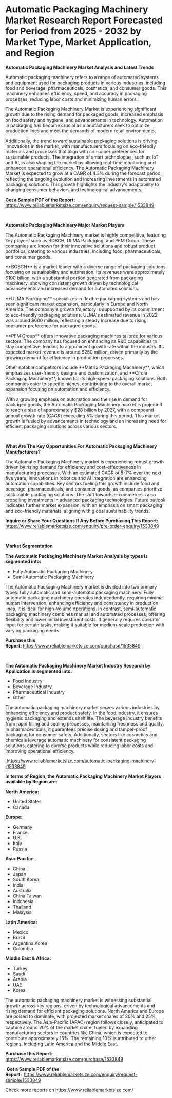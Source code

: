 <p><h1>Automatic Packaging Machinery Market Research Report Forecasted for Period from 2025 -  2032 by Market Type, Market Application, and Region</h1></p><p><strong>Automatic Packaging Machinery Market Analysis and Latest Trends</strong></p>
<p><p>Automatic packaging machinery refers to a range of automated systems and equipment used for packaging products in various industries, including food and beverage, pharmaceuticals, cosmetics, and consumer goods. This machinery enhances efficiency, speed, and accuracy in packaging processes, reducing labor costs and minimizing human errors. </p><p>The Automatic Packaging Machinery Market is experiencing significant growth due to the rising demand for packaged goods, increased emphasis on food safety and hygiene, and advancements in technology. Automation in packaging has become crucial as manufacturers seek to optimize production lines and meet the demands of modern retail environments. </p><p>Additionally, the trend toward sustainable packaging solutions is driving innovations in the market, with manufacturers focusing on eco-friendly materials and processes that align with consumer preferences for sustainable products. The integration of smart technologies, such as IoT and AI, is also shaping the market by allowing real-time monitoring and enhanced operational efficiency. The Automatic Packaging Machinery Market is expected to grow at a CAGR of 4.3% during the forecast period, reflecting the ongoing evolution and increasing investments in automated packaging solutions. This growth highlights the industry's adaptability to changing consumer behaviors and technological advancements.</p></p>
<p><strong>Get a Sample PDF of the Report:&nbsp;</strong> <a href="https://www.reliablemarketsize.com/enquiry/request-sample/1533849?utm_campaign=2457&utm_medium=2&utm_source=Github&utm_content=ia&utm_term=08042025&utm_id=automatic-packaging-machinery">https://www.reliablemarketsize.com/enquiry/request-sample/1533849</a></p>
<p>&nbsp;</p>
<p><strong>Automatic Packaging Machinery Major Market Players</strong></p>
<p><p>The Automatic Packaging Machinery market is highly competitive, featuring key players such as BOSCH, ULMA Packaging, and PFM Group. These companies are known for their innovative solutions and robust product portfolios, catering to various industries, including food, pharmaceuticals, and consumer goods.</p><p>**BOSCH** is a market leader with a diverse range of packaging solutions, focusing on sustainability and automation. Its revenues were approximately $100 billion, with a substantial portion generated from packaging machinery, showing consistent growth driven by technological advancements and increased demand for automated solutions.</p><p>**ULMA Packaging** specializes in flexible packaging systems and has seen significant market expansion, particularly in Europe and North America. The company's growth trajectory is supported by its commitment to eco-friendly packaging solutions. ULMA's estimated revenue in 2022 was around $600 million, reflecting a steady increase due to rising consumer preference for packaged goods.</p><p>**PFM Group** offers innovative packaging machines tailored for various sectors. The company has focused on enhancing its R&D capabilities to stay competitive, leading to a prominent growth rate within the industry. Its expected market revenue is around $250 million, driven primarily by the growing demand for efficiency in production processes.</p><p>Other notable competitors include **Matrix Packaging Machinery**, which emphasizes user-friendly designs and customization, and **Circle Packaging Machinery**, known for its high-speed packaging solutions. Both companies cater to specific niches, contributing to the overall market expansion focusing on automation and efficiency.</p><p>With a growing emphasis on automation and the rise in demand for packaged goods, the Automatic Packaging Machinery market is projected to reach a size of approximately $28 billion by 2027, with a compound annual growth rate (CAGR) exceeding 5% during this period. This market growth is fueled by advancements in technology and an increasing need for efficient packaging solutions across various sectors.</p></p>
<p>&nbsp;</p>
<p><strong>What Are The Key Opportunities For Automatic Packaging Machinery Manufacturers?</strong></p>
<p><p>The Automatic Packaging Machinery market is experiencing robust growth driven by rising demand for efficiency and cost-effectiveness in manufacturing processes. With an estimated CAGR of 5-7% over the next five years, innovations in robotics and AI integration are enhancing automation capabilities. Key sectors fueling this growth include food and beverage, pharmaceuticals, and consumer goods, as companies prioritize sustainable packaging solutions. The shift towards e-commerce is also propelling investments in advanced packaging technologies. Future outlook indicates further market expansion, with an emphasis on smart packaging and eco-friendly materials, aligning with global sustainability trends.</p></p>
<p><strong>Inquire or Share Your Questions If Any Before Purchasing This Report:</strong> <a href="https://www.reliablemarketsize.com/enquiry/pre-order-enquiry/1533849?utm_campaign=2457&utm_medium=2&utm_source=Github&utm_content=ia&utm_term=08042025&utm_id=automatic-packaging-machinery">https://www.reliablemarketsize.com/enquiry/pre-order-enquiry/1533849</a></p>
<p>&nbsp;</p>
<p><strong>Market Segmentation</strong></p>
<p><strong>The Automatic Packaging Machinery Market Analysis by types is segmented into:</strong></p>
<p><ul><li>Fully Automatic Packaging Machinery</li><li>Semi-Automatic Packaging Machinery</li></ul></p>
<p><p>The Automatic Packaging Machinery market is divided into two primary types: fully automatic and semi-automatic packaging machinery. Fully automatic packaging machinery operates independently, requiring minimal human intervention, enhancing efficiency and consistency in production lines. It is ideal for high-volume operations. In contrast, semi-automatic packaging machinery combines manual and automated processes, offering flexibility and lower initial investment costs. It generally requires operator input for certain tasks, making it suitable for medium-scale production with varying packaging needs.</p></p>
<p><strong>Purchase this Report:&nbsp;</strong><a href="https://www.reliablemarketsize.com/purchase/1533849?utm_campaign=2457&utm_medium=2&utm_source=Github&utm_content=ia&utm_term=08042025&utm_id=automatic-packaging-machinery">https://www.reliablemarketsize.com/purchase/1533849</a></p>
<p>&nbsp;</p>
<p><strong>The Automatic Packaging Machinery Market Industry Research by Application is segmented into:</strong></p>
<p><ul><li>Food Industry</li><li>Beverage Industry</li><li>Pharmaceutical Industry</li><li>Other</li></ul></p>
<p><p>The automatic packaging machinery market serves various industries by enhancing efficiency and product safety. In the food industry, it ensures hygienic packaging and extends shelf life. The beverage industry benefits from rapid filling and sealing processes, maintaining freshness and quality. In pharmaceuticals, it guarantees precise dosing and tamper-proof packaging for consumer safety. Additionally, sectors like cosmetics and chemicals leverage automatic machinery for consistent packaging solutions, catering to diverse products while reducing labor costs and improving operational efficiency.</p></p>
<p><a href="https://www.reliablemarketsize.com/automatic-packaging-machinery-r1533849?utm_campaign=2457&utm_medium=2&utm_source=Github&utm_content=ia&utm_term=08042025&utm_id=automatic-packaging-machinery">&nbsp;https://www.reliablemarketsize.com/automatic-packaging-machinery-r1533849</a></p>
<p><strong>In terms of Region, the Automatic Packaging Machinery Market Players available by Region are:</strong></p>
<p>
    <p> <strong> North America: </strong>
        <ul>
            <li>United States</li>
            <li>Canada</li>
        </ul>
        </p> 
    <p> <strong> Europe: </strong>
        <ul>
            <li>Germany</li>
            <li>France</li>
            <li>U.K.</li>
            <li>Italy</li>
            <li>Russia</li>
        </ul>
        </p> 
    <p> <strong> Asia-Pacific: </strong>
        <ul>
            <li>China</li>
            <li>Japan</li>
            <li>South Korea</li>
            <li>India</li>
            <li>Australia</li>
            <li>China Taiwan</li>
            <li>Indonesia</li>
            <li>Thailand</li>
            <li>Malaysia</li>
        </ul>
        </p> 
    <p> <strong> Latin America: </strong>
        <ul>
            <li>Mexico</li>
            <li>Brazil</li>
            <li>Argentina Korea</li>
            <li>Colombia</li>
        </ul>
        </p> 
    <p> <strong> Middle East & Africa: </strong>
        <ul>
            <li>Turkey</li>
            <li>Saudi</li>
            <li>Arabia</li>
            <li>UAE</li>
            <li>Korea</li>
        </ul>
    </p>
    </p>
<p><p>The automatic packaging machinery market is witnessing substantial growth across key regions, driven by technological advancements and rising demand for efficient packaging solutions. North America and Europe are poised to dominate, with projected market shares of 30% and 25%, respectively. The Asia-Pacific (APAC) region follows closely, anticipated to capture around 20% of the market share, fueled by expanding manufacturing sectors in countries like China, which is expected to contribute approximately 15%. The remaining 10% is attributed to other regions, including Latin America and the Middle East.</p></p>
<p><strong>Purchase this Report: </strong><a href="https://www.reliablemarketsize.com/purchase/1533849?utm_campaign=2457&utm_medium=2&utm_source=Github&utm_content=ia&utm_term=08042025&utm_id=automatic-packaging-machinery">https://www.reliablemarketsize.com/purchase/1533849</a></p>
<p>&nbsp;<strong>Get a Sample PDF of the Report:&nbsp;&nbsp;</strong><a href="https://www.reliablemarketsize.com/enquiry/request-sample/1533849?utm_campaign=2457&utm_medium=2&utm_source=Github&utm_content=ia&utm_term=08042025&utm_id=automatic-packaging-machinery">https://www.reliablemarketsize.com/enquiry/request-sample/1533849</a></p>
<p><strong></strong></p>
<p>Check more reports on <a href="https://www.reliablemarketsize.com/?utm_campaign=2457&utm_medium=2&utm_source=Github&utm_content=ia&utm_term=08042025&utm_id=automatic-packaging-machinery">https://www.reliablemarketsize.com/</a></p>